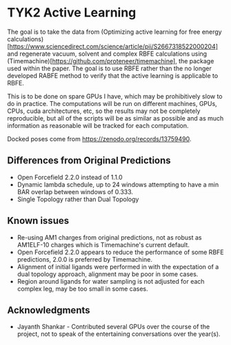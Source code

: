 # TYK2 Active Learning

The goal is to take the data from (Optimizing active learning for free energy calculations)[https://www.sciencedirect.com/science/article/pii/S2667318522000204] and regenerate vacuum, solvent and complex RBFE calculations using (Timemachine)[https://github.com/proteneer/timemachine], the package used within the paper. The goal is to use RBFE rather than the no longer developed RABFE method to verify that the active learning is applicable to RBFE.

This is to be done on spare GPUs I have, which may be prohibitively slow to do in practice. The computations will be run on different machines, GPUs, CPUs, cuda architectures, etc, so the results may not be completely reproducible, but all of the scripts will be as similar as possible and as much information as reasonable will be tracked for each computation.

Docked poses come from https://zenodo.org/records/13759490.

## Differences from Original Predictions

- Open Forcefield 2.2.0 instead of 1.1.0
- Dynamic lambda schedule, up to 24 windows attempting to have a min BAR overlap between windows of 0.333.
- Single Topology rather than Dual Topology


## Known issues

- Re-using AM1 charges from original predictions, not as robust as AM1ELF-10 charges which is Timemachine's current default.
- Open Forcefield 2.2.0 appears to reduce the performance of some RBFE predictions, 2.0.0 is preferred by Timemachine.
- Alignment of initial ligands were performed in with the expectation of a dual topology approach, alignment may be poor in some cases.
- Region around ligands for water sampling is not adjusted for each complex leg, may be too small in some cases.

## Acknowledgments
* Jayanth Shankar - Contributed several GPUs over the course of the project, not to speak of the entertaining conversations over the year(s).
